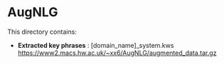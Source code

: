# AugNLG

This directory contains:
* **Extracted key phrases** : [domain_name]_system.kws
https://www2.macs.hw.ac.uk/~xx6/AugNLG/augmented_data.tar.gz
